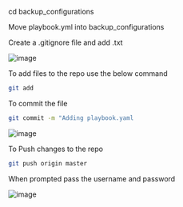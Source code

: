 cd backup_configurations

Move playbook.yml into backup_configurations

Create a .gitignore file and add .txt 

![image](https://github.com/Onemind-Services-LLC/naf/assets/132569101/1db60960-f284-4c99-abdf-664be472d125)

To add files to the repo use the below command
```bash
git add
```
To commit the file
```bash
git commit -m "Adding playbook.yaml
```
![image](https://github.com/Onemind-Services-LLC/naf/assets/132569101/67e0c22c-059b-43a6-b0e7-68be6bb43f53)

To Push changes to the repo 

```bash
git push origin master
```
When prompted pass the username and password

![image](https://github.com/Onemind-Services-LLC/naf/assets/132569101/96065772-806f-46cd-8c39-8a0ce72de6ea)



